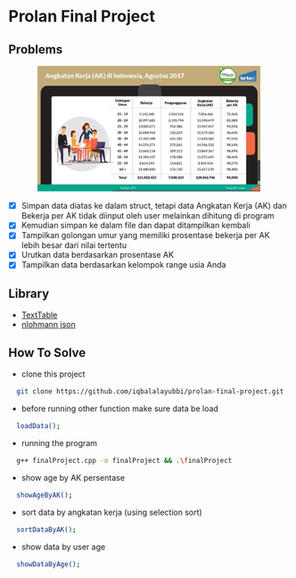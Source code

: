 # Prolan Final Project

## Problems

<p align="center">
    <img src="angkatan kerja Indonesia 2017.jpg" width="400" alt="Godot Engine logo">
</p>

-   [x] Simpan data diatas ke dalam struct, tetapi data Angkatan Kerja (AK) dan Bekerja per AK tidak diinput oleh user melainkan dihitung di program
-   [x] Kemudian simpan ke dalam file dan dapat ditampilkan kembali
-   [x] Tampilkan golongan umur yang memiliki prosentase bekerja per AK lebih besar dari nilai tertentu
-   [x] Urutkan data berdasarkan prosentase AK
-   [x] Tampilkan data berdasarkan kelompok range usia Anda

## Library

-   [TextTable](https://github.com/haarcuba/cpp-text-table)
-   [nlohmann json](https://github.com/nlohmann/json)

## How To Solve

-   clone this project

```bash
  git clone https://github.com/iqbalalayubbi/prolan-final-project.git
```

-   before running other function make sure data be load

```bash
  loadData();
```

-   running the program

```bash
  g++ finalProject.cpp -o finalProject && .\finalProject
```

-   show age by AK persentase

```bash
  showAgeByAK();
```

-   sort data by angkatan kerja (using selection sort)

```bash
  sortDataByAK();
```

-   show data by user age

```bash
  showDataByAge();
```
